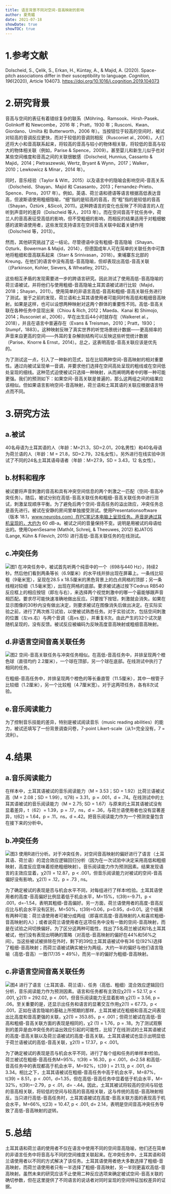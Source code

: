 ```yaml
---
title: 语言背景不同对空间-音高映射的影响
author: 夏秀媚
date: 2021-07-18
showDate: true
showTOC: true
---
```

# 1.参考文献
Dolscheid, S., Çelik, S., Erkan, H., Küntay, A., & Majid, A. (2020). Space-pitch associations differ in their susceptibility to language. *Cognition, 196*(2020), Article 104073. https://doi.org/10.1016/j.cognition.2019.104073


# 2.研究背景
音高与空间的表征有着错综复杂的联系（Möhring、Ramsook、Hirsh-Pasek、Golinkoff 和 Newcombe，2016 年；Pratt，1930 年；Rusconi、Kwan、Giordano、Umiltà 和 Butterworth，2006 年）。当按钮位于较高的空间时，被试对较高的音调反应更快，而对于较低的音调则相反（Rusconiet al., 2006）。人们还将大小和音高联系起来，将较高的音高与较小的物体相关联，将较低的音高与较大的物体相关联（例如，Parise & Spence，2009）。甚至婴儿和新生儿似乎也对某些空间维度和音高之间的关联很敏感（Dolscheid, Hunnius, Cassanto & Majid，2014；Pietraszewski, Wertz, Bryant & Wynn，2017；Walker，2010；Lewkowicz & Minar，2014 年）。

同时，音乐经验（Taylor & Witt，2015）以及语言中的隐喻会影响空间-音高关系（Dolscheid、Shayan、Majid 和 Casasanto，2013；Fernandez-Prieto、Spence、Pons，2017 年）。例如，英语、荷兰语和德语等语言根据高低表达音高，但波斯语使用粗细隐喻，“细”指的是较高的音高，而“粗”指的是较低的音高（Shayan，Öztürk , &Sicoli, 2011)。这种跨语言的变化也反映了不同语言的人在听到声音时的差异（Dolscheid 等人，2013 年）。而在空间音高干扰任务中，荷兰人的音高表征受高低的影响，但不受粗细的影响，而相反的结果适用于对粗细敏感的波斯语使用者，这些发现支持语言在空间音高关联中起着关键作用（Dolscheid 等，2013）。

然而，其他研究挑战了这一结论。尽管德语中没有粗细-音高隐喻（Shayan、Ozturk、Bowerman & Majid，2014），但德国成年人可在简单的关联任务中可靠地将粗细和音高联系起来（Starr & Srinivasan，2018）。柬埔寨东北部的Kreung，在他们的语言中没有高低-音高隐喻，但却表现出高低-音高关联（(Parkinson, Kohler, Sievers, & Wheatley, 2012）。

这些相互矛盾的发现需要进一步的跨语言研究。因此测试了使用高低-音高隐喻的荷兰语被试，并将他们与使用粗细-音高隐喻土耳其语被试进行比较（Majid，2018；Shayan，2011）。使用简单的非语言高低-音高和粗细-音高关联任务进行了测试。鉴于之前的发现，荷兰语和土耳其语使用者可能同时有高低和粗细音高映射。如果是这样，也可以设想两种映射对这两个群体的重要性不同。高低-音高关联在各种任务中显现出来（Chiou & Rich, 2012；Maeda、Kanai 和 Shimojo, 2014；Rusconiet al., 2006），早在出生后44小时就存在（Walkeret al.，2018），并且在语言中普遍存在（Evans & Treisman，2010；Pratt，1930；Stumpf，1883）。这种映射反映了真实世界的听觉场景统计数据——更高频率的声音来自更高的空间——外耳的复杂解剖结构可以反映这些听觉统计数据（Parise、Knorre & Ernst，2014）。总之，这表明高低-音高关联应该是优先的。

为了测试这一点，引入了一种新的范式，旨在比较两种空间-音高映射的相对重要性。通过向被试呈现单一音调，并要求他们选择在空间高处呈现的粗线或在空间低处呈现的细线。这种范式迫使被试只选择一种映射，从而阐明两者中的哪一种可能更强。我们的预测如下：如果空间-音高关联是普遍的，那么这两组之间的结果应该相似。但如果语言影响空间-音高映射，荷兰语和土耳其语的关联应根据语言特点而不同。

# 3.研究方法
## a.被试
40名母语为土耳其语的人（年龄：M=21.3，SD=2.01，20名男性）和40名母语为荷兰语的人（年龄：M = 21.8，SD=2.79，32名女性）。另外进行在线实验中测试了不同的24名土耳其语母语者（年龄：M=27.9，SD = 3.43，12 名女性）。

## b.材料和程序
被试要将声音刺激的音高和具有冲突空间信息的两个刺激之一匹配（空间-音高冲突任务）。随后，被试分别在高低-音高关联任务和粗细-音高关联任务中进行测试，刺激呈现顺序平衡。为了避免后两个空间-音高任务的溢出效应，冲突任务总是首先进行。被试在安静的房间里单独接受测试。使用Presentationsoftware（版本 18.1，www.neurobs.com）在PC笔记本电脑上呈现任务。声音是通过耳机呈现的，大约为 60 dB-a。被试之间的音量保持不变。说明是用被试的母语给出的。使用OpenSesame (Mathôt, Schreij, & Theeuwes, 2012) 和JATOS (Lange, Kühn & Filevich, 2015) 进行高低-音高关联任务的在线测试。

## c.冲突任务
![图1](../Supporting_Information/2021-07-18-XXM1-Fig-1.png)
在冲突任务中，被试首先听两个纯音中的一个（698与440 Hz），持续2秒。然后他们看到两条等长（6.9厘米）的水平线并排出现在屏幕上。一条线比较粗（9毫米宽），呈现在28.5 x 18.5厘米的黑色背景上的白点网格的顶部；另一条线相对较细（1.5毫米宽），出现在网格的底部。要求被试通过按下Cedrus RB540反应框上的相应按钮（即左与右），来选择两个视觉刺激中的哪一个最能够跟声音相匹配。要求尽可能快速准确地做出反应。只要按下按钮，刺激就会消失。如果在显示图像的30秒内没有做出决定，则要求被试在图像消失后做出决定。在实际实验之前，进行了两次练习试验，以使被试熟悉任务。对于实验试次，包括空间刺激的位置（左vs.右）与两个音调（高vs.低），并重复8次。由此产生的32个试次是随机呈现的，没有反馈。被试反应被编码为反映高度音高映射或粗细音高映射。

## d.非语言空间音高关联任务
![图2](../Supporting_Information/2021-07-18-XXM1-Fig-2.png)
空间-音高关联任务与冲突任务相似。在高低-音高任务中，并排呈现两个橙色球（直径均约 2.2厘米），一个球在顶部，另一个球在底部。在线测试中执行了相同的任务。

在粗细-音高任务中，并排呈现两个橙色的等长垂直管（11.5厘米），其中一根管子比较细（1.2厘米），另一个比较粗（4.7厘米宽）。对于这两项任务，各有8次试验。

## e.音乐阅读能力
为了控制音乐技能的差异，特别是被试阅读音乐（music reading abilities）的能力，被试还填写了一份背景调查问卷，7-point Likert-scale（从1=完全没有，7 =流利）。

# 4.结果
## a.音乐阅读能力
在样本中，土耳其语被试的音乐阅读能力（M = 3.53；SD = 1.92）比荷兰语被试高（M = 2.08；SD = 1.99），t(78) = 3.31，p = .001，d = .74。在线测试中的土耳其语被试的音乐阅读能力（M = 2.75; SD = 1.67）与原来的土耳其语被试没有显着差异，t（62）= 1.39，p = .17，ns，d = .36，与荷兰语使用者也没有显著差异，t(62) = 1.64，p = .11，ns，d =.42。把音乐阅读能力作为一个预测变量包含在接下来的分析中。
## b.冲突任务
![图3](../Supporting_Information/2021-07-18-XXM1-Fig-3.png)
使用R进行分析。对于冲突任务，对空间音高映射的偏好进行了语言（土耳其语、荷兰语）的混合效应逻辑回归分析（因为在一次试验中决定采用高低和粗细映射，高度反应意味着拒绝粗细映射）。音乐阅读能力作为预测因素。结果发现语言的主效应显着，χ2(1) = 12.87，p < .001，但音乐阅读能力对被试的空间-音高偏好没有影响，χ2(1) = .12，p = .73 , ns。

为了确定被试的表现是否与机会水平不同，对每组进行了样本t检验。土耳其语使用者的高度-音高偏好比例显着低于机会水平，M=15%，t(39)=-9.71，p < .001，d=-1.54，表明其粗细-音高偏好。另一方面，荷兰语使用者的高度-音高反应比与机会水平没有区别，M=50%，t(39)=0.06，p=0.95，d=0.01。这个结果有两种可能：荷兰语使用者可被分成两组（即喜欢高度-音高映射的人和喜欢粗细-音高映射的人）；或者说荷兰语使用者在这项任务中没有一致的空间-音高映射，而是在试验之间切换偏好。为了区分这两种可能性，找出了5名荷兰被试和1名土耳其被试，他们没有表现出明确的策略（对高低-音高映射的偏好在44%和56%之间）。当这些被试被排除在外时，剩下的39位土耳其语被试中有36 位(92%)选择了粗细-音高映射；而荷兰语被试确实被分为两组，大约一半的偏好与他们语言隐喻（高低-音高）一致(17/35 = 49%)，而另一半的偏好为粗细-音高映射。
## c.非语言空间音高关联任务
![图4](../Supporting_Information/2021-07-18-XXM1-Fig-4.png)
进行了语言（土耳其语、荷兰语）、任务（高低、粗细）混合效应逻辑回归分析，音乐阅读能力作为预测因素。语言和任务都有主效应χ2(1) = 52.17, p < .001, χ2(1) = 292.02, p < .001，但音乐阅读能力无显着影响 χ2(1) = 3.56, p = .06。至关重要的是，还显示出任务和语言的显著交互作用χ2(1) = 67.73，p < .001，正如在语言隐喻的基础上所预期的那样，土耳其被试在粗细和音高之间表现出比高度和音高更强的关联，χ2(1) = 353.85，p < .001；但荷兰被试在高低-音高和粗细-音高关联方面的表现是相同的，χ2 (1) = 1.76，p = .18。为了测试观察到的差异是由冲突任务的溢出效应引起的可能性，比较了在线测试的土耳其语被试的高度-音高关联以及荷兰语被试的高度-音高关联。土耳其语被试也显示出明显低于荷兰语被试的高低-音高关联，χ2(1) = 17.37，p < .001。

为了确定被试的表现是否与机会水平不同，进行了每个组和任务的单样本t检验。荷兰被试在粗细-音高任务M=95%，t(39) = 16.30，p < .001，d=2.58 和高低-音高任务中的表现都高于机会水平，M=92%，t(39 ) = 21.13, p < .001, d= 3.34。相比之下，土耳其语被试在粗细-音高任务中高于机会水平，M=87%，t(39) = 8.51，p < .001，d=1.35，但在高低-音高任务中显着低于机会水平，M= 32%，t(39)=-2.79，p < .01，d= -.44。因此，土耳其被试将较高的空间与较低的音高相关联，将较低的空间与较高的音高相关联，这与传统的高低-音高映射相反。当只进行高低-音高任务时，土耳其语被试在高度-音高关联方面的表现高于机会水平，M=66%, t(23) = 10.47, p < .001, d= 2.14，表明是空间音高冲突任务导致了高低-音高映射的逆转。
# 5.总结
土耳其语和荷兰语的使用者不仅在语言中使用不同的空间音高隐喻，他们还在简单的非语言任务中将音高与不同的空间维度关联起来。在冲突任务中，土耳其语和荷兰语使用者以不同的方式解决了该任务。土耳其语使用者绝大多数选择了粗细-音高映射，而荷兰语使用者只有一半选择了粗细-音高映射，另一半则更喜欢高低-音高映射。虽然未来的研究应该不止使用二种反应选项来确定被试空间-音高关联的确切参数，但在这里提供了不同语言的说话者对同时呈现的空间特征加权差异的证据。





